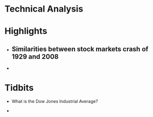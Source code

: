 # Technical Analysis

# Highlights

- Similarities between stock markets crash of 1929 and 2008
  -- 

- 

# Tidbits

- What is the Dow Jones Industrial Average?

- 
